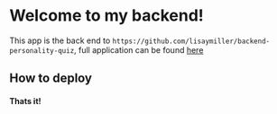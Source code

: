 # Welcome to my backend!

This app is the back end to `https://github.com/lisaymiller/backend-personality-quiz`, full application can be found [here](https://frontend-personality-quiz.herokuapp.com/)

## How to deploy

#### Thats it!
